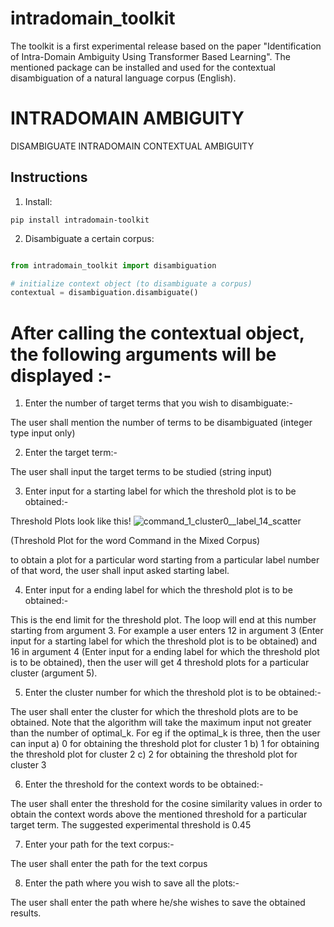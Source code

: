 # intradomain_toolkit
The toolkit is a first experimental release based on the paper "Identification of Intra-Domain Ambiguity Using Transformer Based Learning". The mentioned package can be installed and used for the contextual disambiguation of a natural language corpus (English).

# INTRADOMAIN AMBIGUITY

DISAMBIGUATE INTRADOMAIN CONTEXTUAL AMBIGUITY

## Instructions

1. Install:

```
pip install intradomain-toolkit
```

2. Disambiguate a certain corpus:

```python

from intradomain_toolkit import disambiguation

# initialize context object (to disambiguate a corpus)
contextual = disambiguation.disambiguate()
```
# After calling the contextual object, the following arguments will be displayed :- 
  
  1) Enter the number of target terms that you wish to disambiguate:- 

  The user shall mention the number of terms to be disambiguated (integer type input only)
  
  2) Enter the target term:- 
  
  The user shall input the target terms to be studied (string input)
  
  3) Enter input for a starting label for which the threshold plot is to be obtained:- 
  
  Threshold Plots look like this!
  ![command_1_cluster0__label_14_scatter](https://user-images.githubusercontent.com/44119212/126865235-e572e187-22d6-4e51-83c5-f1e63c082803.png)
  
  (Threshold Plot for the word Command in the Mixed Corpus)

  to obtain a plot for a particular word starting from a particular label number of that word, the user shall input asked starting label.
  
  4) Enter input for a ending label for which the threshold plot is to be obtained:-
  
  This is the end limit for the threshold plot. The loop will end at this number starting from argument 3. For example a user enters 12 in argument 3 (Enter         input for a starting label for which the threshold plot is to be obtained) and 16 in argument 4 (Enter input for a ending label for which the threshold plot is   to be obtained), then the user will get 4 threshold plots for a particular cluster (argument 5).
  
  5) Enter the cluster number for which the threshold plot is to be obtained:-
 
  The user shall enter the cluster for which the threshold plots are to be obtained. Note that the algorithm will take the maximum input not greater than the       number of optimal_k. For eg if the optimal_k is three, then the user can input 
    a) 0 for obtaining the threshold plot for cluster 1
    b) 1 for obtaining the threshold plot for cluster 2
    c) 2 for obtaining the threshold plot for cluster 3
  
  6) Enter the threshold for the context words to be obtained:-
  
  The user shall enter the threshold for the cosine similarity values in order to obtain the context words above the mentioned threshold for a particular target     term. The suggested experimental threshold is 0.45
  
  7) Enter your path for the text corpus:-
  
  The user shall enter the path for the text corpus
  
  8) Enter the path where you wish to save all the plots:-

  The user shall enter the path where he/she wishes to save the obtained results.
